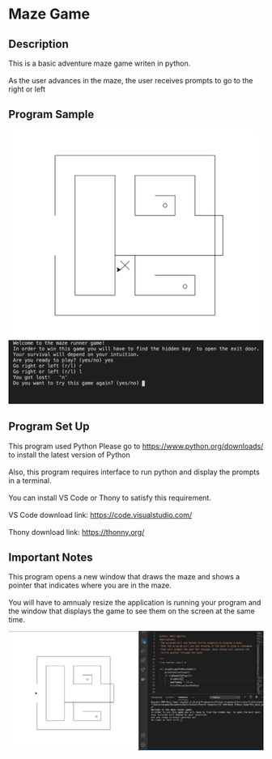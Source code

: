 # Maze Game

## Description 
This is a basic adventure maze game writen in python.
<br>
<br>
As the user advances in the maze, the user receives prompts to go to the right or left

## Program Sample 
![Sample_1](./images/maze_image_1.png)
![Sample_2](./images/maze_image_2.png)

## Program Set Up
This program used Python </b>
Please go to https://www.python.org/downloads/
to install the latest version of Python
<br>
<br>
Also, this program requires interface to run python and display the prompts in a terminal. 
<br>
<br>
You can install VS Code or Thony to satisfy this requirement. 
<br>
<br>
VS Code download link: https://code.visualstudio.com/
<br>
<br>
Thony download link: https://thonny.org/

## Important Notes 
This program opens a new window that draws the maze and shows a pointer that indicates where you are in the maze. 
<br>
<br>
You will have to amnualy resize the application is running your program and the window that displays the game to see them on the screen at the same time. 

![Sample_3](./images/maze_image_3.png)



